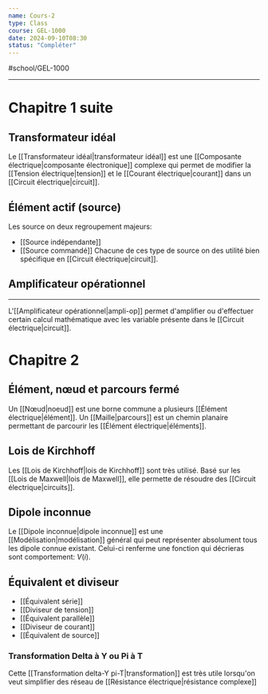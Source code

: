```yaml
---
name: Cours-2
type: Class
course: GEL-1000
date: 2024-09-10T08:30
status: "Compléter"
---
```

#school/GEL-1000  
***

# Chapitre 1 suite
## Transformateur idéal
Le [[Transformateur idéal|transformateur idéal]] est une [[Composante électrique|composante électronique]] complexe qui permet de modifier la [[Tension électrique|tension]] et le [[Courant électrique|courant]] dans un [[Circuit électrique|circuit]].

## Élément actif (source)
Les source on deux regroupement majeurs:
- [[Source indépendante]]
- [[Source commandé]]
Chacune de ces type de source on des utilité bien spécifique en [[Circuit électrique|circuit]].

## Amplificateur opérationnel
---
L'[[Amplificateur opérationnel|ampli-op]] permet d'amplifier ou d'effectuer certain calcul mathématique avec les variable présente dans le [[Circuit électrique|circuit]].

# Chapitre 2
## Élément, nœud et parcours fermé
Un [[Nœud|noeud]] est une borne commune a plusieurs [[Élément électrique|élément]].
Un [[Maille|parcours]] est un chemin planaire permettant de parcourir les [[Élément électrique|éléments]].

## Lois de Kirchhoff
Les [[Lois de Kirchhoff|lois de Kirchhoff]] sont très utilisé. Basé sur les [[Lois de Maxwell|lois de Maxwell]], elle permette de résoudre des [[Circuit électrique|circuits]].

## Dipole inconnue
Le [[Dipole inconnue|dipole inconnue]] est une [[Modélisation|modélisation]] général qui peut représenter absolument tous les dipole connue existant. Celui-ci renferme une fonction qui décrieras sont comportement: $V(i)$.

## Équivalent et diviseur

- [[Équivalent série]]
- [[Diviseur de tension]]
- [[Équivalent parallèle]]
- [[Diviseur de courant]]
- [[Équivalent de source]]

### Transformation Delta à Y ou Pi à T
Cette [[Transformation delta-Y pi-T|transformation]] est très utile lorsqu'on veut simplifier des réseau de [[Résistance électrique|résistance complexe]]